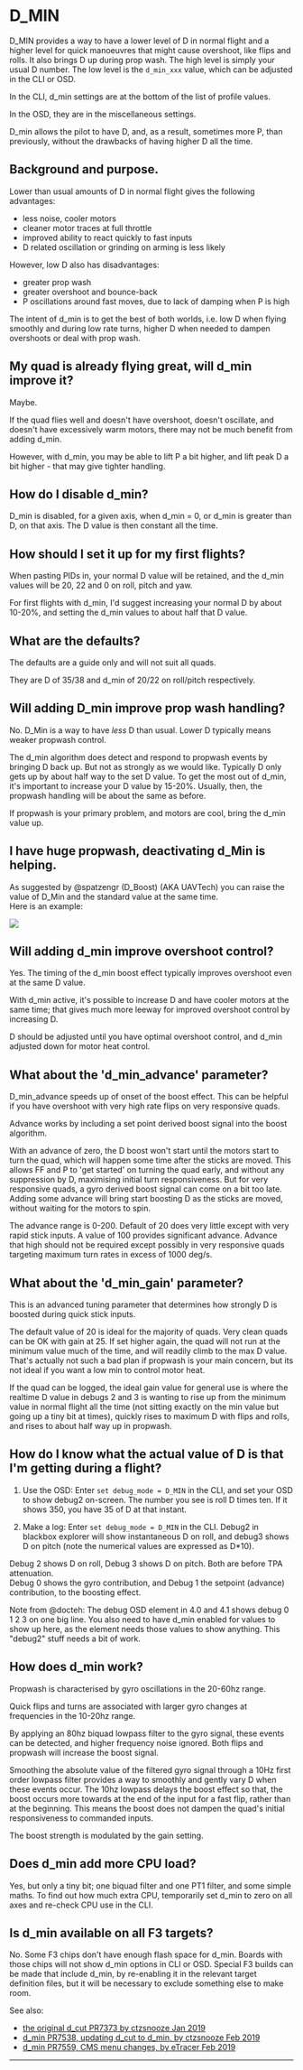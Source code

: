 # D_MIN

D_MIN provides a way to have a lower level of D in normal flight and a higher level for quick manoeuvres that might cause overshoot, like flips and rolls.  It also brings D up during prop wash.  The high level is simply your usual D number.  The low level is the `d_min_xxx` value, which can be adjusted in the CLI or OSD.  

In the CLI, d_min settings are at the bottom of the list of profile values.

In the OSD, they are in the miscellaneous settings.

D_min allows the pilot to have D, and, as a result, sometimes more P, than previously, without the drawbacks of having higher D all the time.


## Background and purpose.

Lower than usual amounts of D in normal flight gives the following advantages:

- less noise, cooler motors
- cleaner motor traces at full throttle
- improved ability to react quickly to fast inputs
- D related oscillation or grinding on arming is less likely

However, low D also has disadvantages:

- greater prop wash
- greater overshoot and bounce-back
- P oscillations around fast moves, due to lack of damping when P is high

The intent of d_min is to get the best of both worlds, i.e. low D when flying smoothly and during low rate turns, higher D when needed to dampen overshoots or deal with prop wash.


## My quad is already flying great, will d_min improve it?

Maybe.  

If the quad flies well and doesn't have overshoot, doesn't oscillate, and doesn't have excessively warm motors, there may not be much benefit from adding d_min.  

However, with d_min, you may be able to lift P a bit higher, and lift peak D a bit higher - that may give tighter handling.


## How do I disable d_min?

D_min is disabled, for a given axis, when d_min = 0, or d_min is greater than D, on that axis.  The D value is then constant all the time.


## How should I set it up for my first flights?

When pasting PIDs in, your normal D value will be retained, and the d_min values will be 20, 22 and 0 on roll, pitch and yaw.  

For first flights with d_min, I'd suggest increasing your normal D by about 10-20%, and setting the d_min values to about half that D value.


## What are the defaults?

The defaults are a guide only and will not suit all quads.

They are D of 35/38 and d_min of 20/22 on roll/pitch respectively.  


## Will adding D_min improve prop wash handling?

No.  D_Min is a way to have *less* D than usual.  Lower D typically means weaker propwash control.

The d_min algorithm does detect and respond to propwash events by bringing D back up.  But not as strongly as we would like.  Typically D only gets up by about half way to the set D value.  To get the most out of d_min, it's important to increase your D value by 15-20%.  Usually, then, the propwash handling will be about the same as before.

If propwash is your primary problem, and motors are cool, bring the d_min value up.  


## I have huge propwash, deactivating d_Min is helping.

As suggested by @spatzengr (D_Boost) (AKA UAVTech) you can raise the value of D_Min and the standard value at the same time.  
Here is an example:

![](https://user-images.githubusercontent.com/25552059/56864158-24c97b00-698d-11e9-85ab-ddf741d9f8e0.PNG)

## Will adding d_min improve overshoot control?

Yes.  The timing of the d_min boost effect typically improves overshoot even at the same D value.  

With d_min active, it's possible to increase D and have cooler motors at the same time; that gives much more leeway for improved overshoot control by increasing D.

D should be adjusted until you have optimal overshoot control, and d_min adjusted down for motor heat control.  


## What about the 'd_min_advance' parameter?

D_min_advance speeds up of onset of the boost effect.  This can be helpful if you have overshoot with very high rate flips on very responsive quads.

Advance works by including a set point derived boost signal into the boost algorithm.  

With an advance of zero, the D boost won't start until the motors start to turn the quad, which will happen some time after the sticks are moved.  This allows FF and P to 'get started' on turning the quad early, and without any suppression by D, maximising initial turn responsiveness.  But for very responsive quads, a gyro derived boost signal can come on a bit too late.  Adding some advance will bring start boosting D as the sticks are moved, without waiting for the motors to spin.  

The advance range is 0-200.  Default of 20 does very little except with very rapid stick inputs.  A value of 100 provides significant advance.  Advance that high should not be required except possibly in very responsive quads targeting maximum turn rates in excess of 1000 deg/s.  


## What about the 'd_min_gain' parameter?

This is an advanced tuning parameter that determines how strongly D is boosted during quick stick inputs.  

The default value of 20 is ideal for the majority of quads.  Very clean quads can be OK with gain at 25.  If set higher again, the quad will not run at the minimum value much of the time, and will readily climb to the max D value.  That's actually not such a bad plan if propwash is your main concern, but its not ideal if you want a low min to control motor heat.

If the quad can be logged, the ideal gain value for general use is where the realtime D value in debugs 2 and 3 is wanting to rise up from the minimum value in normal flight all the time (not sitting exactly on the min value but going up a tiny bit at times), quickly rises to maximum D with flips and rolls, and rises to about half way up in propwash.


## How do I know what the actual value of D is that I'm getting during a flight?

1.  Use the OSD:  Enter `set debug_mode = D_MIN` in the CLI, and set your OSD to show debug2 on-screen.  The number you see is roll D times ten.  If it shows 350, you have 35 of D at that instant.  

2.  Make a log:  Enter `set debug_mode = D_MIN` in the CLI. Debug2 in blackbox explorer will show instantaneous D on roll, and debug3 shows D on pitch (note the numerical values are expressed as D*10).

Debug 2 shows D on roll, Debug 3 shows D on pitch.  Both are before TPA attenuation.  
Debug 0 shows the gyro contribution, and Debug 1 the setpoint (advance) contribution, to the boosting effect.

Note from @docteh: The debug OSD element in 4.0 and 4.1 shows debug 0 1 2 3 on one big line. You also need to have d_min enabled for values to show up here, as the element needs those values to show anything. This "debug2" stuff needs a bit of work.

## How does d_min work?
  
Propwash is characterised by gyro oscillations in the 20-60hz range. 

Quick flips and turns are associated with larger gyro changes at frequencies in the 10-20hz range.  

By applying an 80hz biquad lowpass filter to the gyro signal, these events can be detected, and higher frequency noise ignored.  Both flips and propwash will increase the boost signal.

Smoothing the absolute value of the filtered gyro signal through a 10Hz first order lowpass filter provides a way to smoothly and gently vary D when these events occur.  The 10hz lowpass delays the boost effect so that, the boost occurs more towards at the end of the input for a fast flip, rather than at the beginning.  This means the boost does not dampen the quad's initial responsiveness to commanded inputs.  

The boost strength is modulated by the gain setting.  


## Does d_min add more CPU load?

Yes, but only a tiny bit; one biquad filter and one PT1 filter, and some simple maths.  To find out how much extra CPU, temporarily set d_min to zero on all axes and re-check CPU use in the CLI.


## Is d_min available on all F3 targets?

No.  Some F3 chips don't have enough flash space for d_min.  Boards with those chips will not show d_min options in CLI or OSD.  Special F3 builds can be made that include d_min, by re-enabling it in the relevant target definition files, but it will be necessary to exclude something else to make room.

See also:

- [the original d_cut PR7373 by ctzsnooze Jan 2019](https://github.com/betaflight/betaflight/pull/7373)
- [d_min PR7538, updating d_cut to d_min, by ctzsnooze Feb 2019](https://github.com/betaflight/betaflight/pull/7538)
- [d_min PR7559, CMS menu changes, by eTracer Feb 2019](https://github.com/betaflight/betaflight/pull/7559)



____________________________________

